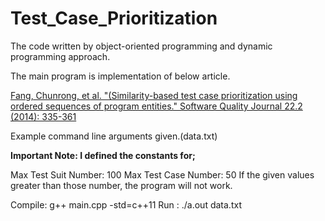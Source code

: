 # Test_Case_Prioritization


The code written by object-oriented programming and dynamic programming approach.

The main program is implementation of below article.

[Fang, Chunrong, et al. "(Similarity-based test case prioritization using
ordered sequences of program entities." Software Quality Journal 22.2 (2014): 335-361](http://citeseerx.ist.psu.edu/viewdoc/download?doi=10.1.1.479.2188&rep=rep1&type=pdf)

Example command line arguments given.(data.txt)

**Important Note: I defined the constants for;**

Max Test Suit Number: 100 
Max Test Case Number: 50 
If the given values greater than those number, the program will not work.

Compile:  g++ main.cpp -std=c++11 
Run    :  ./a.out data.txt
